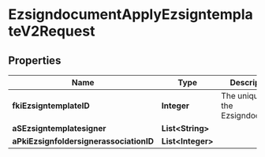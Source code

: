 

# EzsigndocumentApplyEzsigntemplateV2Request

## Properties

Name | Type | Description | Notes
------------ | ------------- | ------------- | -------------
**fkiEzsigntemplateID** | **Integer** | The unique ID of the Ezsigndocument | 
**aSEzsigntemplatesigner** | **List&lt;String&gt;** |  | 
**aPkiEzsignfoldersignerassociationID** | **List&lt;Integer&gt;** |  | 




